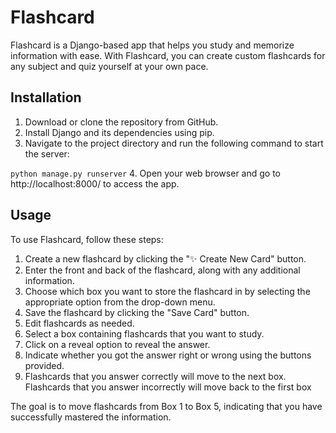# Flashcard
Flashcard is a Django-based app that helps you study and memorize information with ease. With Flashcard, you can create custom flashcards for any subject and quiz yourself at your own pace.

## Installation
1. Download or clone the repository from GitHub.
2. Install Django and its dependencies using pip.
3. Navigate to the project directory and run the following command to start the server:

`python manage.py runserver`
4. Open your web browser and go to http://localhost:8000/ to access the app.

## Usage
To use Flashcard, follow these steps:

1. Create a new flashcard by clicking the "✨ Create New Card" button.
2. Enter the front and back of the flashcard, along with any additional information.
3. Choose which box you want to store the flashcard in by selecting the appropriate option from the drop-down menu.
4. Save the flashcard by clicking the "Save Card" button.
5. Edit flashcards as needed.
6. Select a box containing flashcards that you want to study.
7. Click on a reveal option to reveal the answer.
8. Indicate whether you got the answer right or wrong using the buttons provided.
9. Flashcards that you answer correctly will move to the next box. Flashcards that you answer incorrectly will move back to the first box


The goal is to move flashcards from Box 1 to Box 5, indicating that you have successfully mastered the information.
